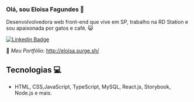 ### Olá, sou Eloisa Fagundes 👋

Desenvolvolvedora web front-end que vive em SP, trabalho na RD Station e sou apaixonada por gatos e café.  :smiley_cat:

[![Linkedin Badge](https://img.shields.io/badge/-LinkedIn-blue?style=flat-square&logo=Linkedin&logoColor=white&link=https://www.linkedin.com/in/eloisa-nunes-fagundes/)](https://www.linkedin.com/in/eloisa-nunes-fagundes/)

:triangular_flag_on_post:	_Meu Portfólio:_ http://eloisa.surge.sh/


## Tecnologias :computer:

-  HTML, CSS,JavaScript, TypeScript, MySQL, React.js, Storybook, Node.js e mais.

